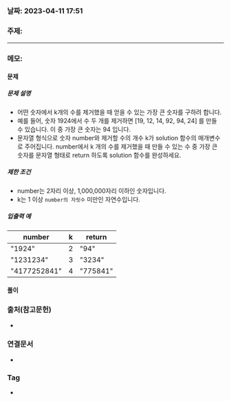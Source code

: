 ### 날짜: 2023-04-11 17:51

### 주제: 
---
### 메모: 
#### 문제
##### 문제 설명
- 어떤 숫자에서 k개의 수를 제거했을 때 얻을 수 있는 가장 큰 숫자를 구하려 합니다.
- 예를 들어, 숫자 1924에서 수 두 개를 제거하면 [19, 12, 14, 92, 94, 24] 를 만들 수 있습니다. 이 중 가장 큰 숫자는 94 입니다.
- 문자열 형식으로 숫자 number와 제거할 수의 개수 k가 solution 함수의 매개변수로 주어집니다. number에서 k 개의 수를 제거했을 때 만들 수 있는 수 중 가장 큰 숫자를 문자열 형태로 return 하도록 solution 함수를 완성하세요.
##### 제한 조건
-   number는 2자리 이상, 1,000,000자리 이하인 숫자입니다.
-   k는 1 이상 `number의 자릿수` 미만인 자연수입니다.
##### 입출력 예
| number       | k   | return |
| ------------ | --- | ------ |
| "1924"       | 2   | "94"   |
| "1231234"    | 3   | "3234" |
| "4177252841" | 4   |"775841"         |

#### 풀이

### 출처(참고문헌) 
- 

### 연결문서 
- 

### Tag
- 